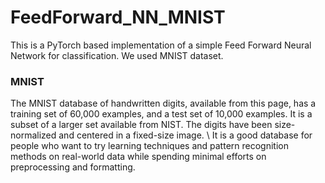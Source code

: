 # FeedForward_NN_MNIST
This is a PyTorch based implementation of a simple Feed Forward Neural Network for classification. We used MNIST dataset.

### MNIST
The MNIST database of handwritten digits, available from this page, has a training set of 60,000 examples, and a test set of 10,000 examples. It is a subset of a larger set available from NIST. The digits have been size-normalized and centered in a fixed-size image.
\\
It is a good database for people who want to try learning techniques and pattern recognition methods on real-world data while spending minimal efforts on preprocessing and formatting.
